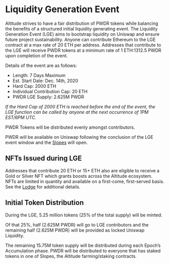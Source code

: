 # Liquidity Generation Event

Altitude strives to have a fair distribution of PWDR tokens while balancing the benefits of a structured initial liquidity generating event.
The Liquidity Generation Event (LGE) aims to bootstrap liquidity on Uniswap and ensure future project sustainability. Anyone can contribute Ethereum to the LGE contract at a max rate of 20 ETH per address. Addresses that contribute to the LGE will receive PWDR tokens at a minimum rate of 1 ETH:1312.5 PWDR upon completion of the event. 

Details of the event are as follows:
- Length: 7 Days Maximum
- Est. Start Date: Dec. 14th, 2020 
- Hard Cap: 2000 ETH 
- Individual Contribution Cap: 20 ETH
- PWDR LGE Supply: 2.625M PWDR

*If the Hard Cap of 2000 ETH is reached before the end of the event, the LGE function can be called by anyone at the next occurrence of 1PM EST/6PM UTC.*

PWDR Tokens will be distributed evenly amongst contributors.

PWDR will be available on Uniswap following the conclusion of the LGE event window and the [Slopes](../slopes) will open.

## NFTs Issued during LGE

Addresses that contribute 20 ETH or 15+ ETH also are eligible to receive a Gold or Silver NFT which grants boosts across the Altitude ecosystem. NFTs are limited in quantity and available on a first-come, first-served basis. See the [Lodge](../lodge) for additional details.

## Initial Token Distribution

During the LGE, 5.25 million tokens (25% of the total supply) will be minted. 

Of that 25%, half (2.625M PWDR) will go to LGE contributors and the remaining half (2.625M PWDR) will be provided as locked Uniswap Liquidity.

The remaining 15.75M token supply will be distributed during each Epoch’s Accumulation phase.  PWDR will be distributed to everyone that has staked tokens in one of Slopes, the Altitude farming/staking contracts.